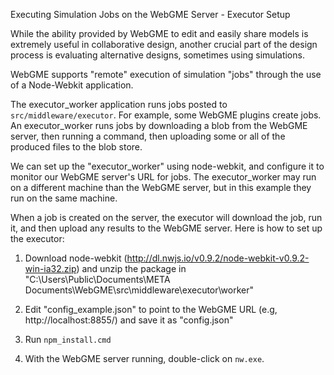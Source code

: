 Executing Simulation Jobs on the WebGME Server - Executor Setup

While the ability provided by WebGME to edit and easily share models is extremely useful in collaborative design, another crucial part of the design process is evaluating alternative designs, sometimes using simulations.

WebGME supports "remote" execution of simulation "jobs" through the use of a Node-Webkit application. 

The executor_worker application runs jobs posted to `src/middleware/executor`. For example, some WebGME plugins create jobs. An executor_worker runs jobs by downloading a blob from the WebGME server, then running a command, then uploading some or all of the produced files to the blob store.

We can set up the "executor_worker" using node-webkit, and configure it to monitor our WebGME server's URL for jobs. The executor_worker may run on a different machine than the WebGME server, but in this example they run on the same machine.

When a job is created on the server, the executor will download the job, run it, and then upload any results to the WebGME server. Here is how to set up the executor:

1) Download node-webkit (http://dl.nwjs.io/v0.9.2/node-webkit-v0.9.2-win-ia32.zip) and unzip the package in "C:\Users\Public\Documents\META Documents\WebGME\src\middleware\executor\worker"

3) Edit "config_example.json" to point to the WebGME URL (e.g, http://localhost:8855/) and save it as "config.json"

4) Run `npm_install.cmd`

5) With the WebGME server running, double-click on `nw.exe`.
